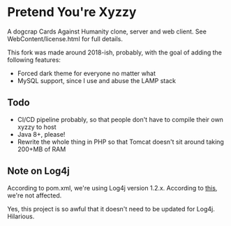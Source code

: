 Pretend You're Xyzzy
===================

A dogcrap Cards Against Humanity clone, server and web client. See WebContent/license.html for full details.

This fork was made around 2018-ish, probably, with the goal of adding the following features:

- Forced dark theme for everyone no matter what
- MySQL support, since I use and abuse the LAMP stack


## Todo

- CI/CD pipeline probably, so that people don't have to compile their own xyzzy to host
- Java 8+, please!
- Rewrite the whole thing in PHP so that Tomcat doesn't sit around taking 200+MB of RAM

## Note on Log4j

According to pom.xml, we're using Log4j version 1.2.x. According to [this](https://logging.apache.org/log4j/2.x/security.html), we're not affected.

Yes, this project is so awful that it doesn't need to be updated for Log4j. Hilarious.
